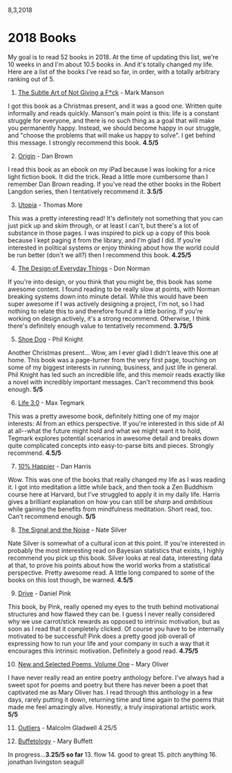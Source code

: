 8,3,2018
# 2018 Books

My goal is to read 52 books in 2018. At the time of updating this list, we're 10 weeks in and I'm about 10.5 books in. And it's totally changed my life. Here are a list of the books I've read so far, in order, with a totally arbitrary ranking out of 5.

 1. [The Subtle Art of Not Giving a F*ck](http://amzn.to/2EMvDKO) - Mark Manson

 I got this book as a Christmas present, and it was a good one. Written quite informally and reads quickly. Manson's main point is this: life is a constant struggle for everyone, and there is no such thing as a goal that will make you permanently happy. Instead, we should become happy in our struggle, and "choose the problems that will make us happy to solve". I get behind this message. I strongly recommend this book. **4.5/5**

 2. [Origin](http://amzn.to/2GBq3an) - Dan Brown

 I read this book as an ebook on my iPad because I was looking for a nice light fiction book. It did the trick. Read a little more cumbersome than I remember Dan Brown reading. If you've read the other books in the Robert Langdon series, then I tentatively recommend it. **3.5/5** 
 
 3. [Utopia](http://amzn.to/2sHVe1C) - Thomas More

 This was a pretty interesting read! It's definitely not something that you can just pick up and skim through, or at least I can't, but there's a lot of substance in those pages. I was inspired to pick up a copy of this book because I kept paging it from the library, and I'm glad I did. If you're interested in political systems or enjoy thinking about how the world could be run better (don't we all?) then I recommend this book. **4.25/5**
  
 4. [The Design of Everyday Things](http://amzn.to/2GCcoQl) - Don Norman

 If you're into design, or you think that you might be, this book has some awesome content. I found reading to be really slow at points, with Norman breaking systems down into minute detail. While this would have been super awesome if I was actively designing a project, I'm not, so I had nothing to relate this to and therefore found it a little boring. If you're working on design actively, it's a strong recommend. Otherwise, I think there's definitely enough value to tentatively recommend. **3.75/5**
 
 5. [Shoe Dog](http://amzn.to/2GBtldJ) - Phil Knight

 Another Christmas present... Wow, am I ever glad I didn't leave this one at home. This book was a page-turner from the very first page, touching on some of my biggest interests in running, business, and just life in general. Phil Knight has led such an incredible life, and this memoir reads exactly like a novel with incredibly important messages. Can't recommend this book enough. **5/5**
 
 6. [Life 3.0](http://amzn.to/2CCNSMJ) - Max Tegmark
 
 This was a pretty awesome book, definitely hitting one of my major interests: AI from an ethics perspective. If you're interested in this side of AI at all--what the future might hold and what we might want it to hold, Tegmark explores potential scenarios in awesome detail and breaks down quite complicated concepts into easy-to-parse bits and pieces. Strongly recommend. **4.5/5**

 7. [10% Happier](http://amzn.to/2sM3wWB) - Dan Harris
 
 Wow. This was one of the books that really changed my life as I was reading it. I got into meditation a little while back, and then took a Zen Buddhism course here at Harvard, but I've struggled to apply it in my daily life. Harris gives a brilliant explanation on how you can still be _sharp_ and _ambitious_ while gaining the benefits from mindfulness meditation. Short read, too. Can't recommend enough. **5/5**
 
 8. [The Signal and the Noise](http://amzn.to/2sN6Vo2) - Nate Silver
 
 Nate Silver is somewhat of a cultural icon at this point. If you're interested in probably the most interesting read on Bayesian statistics that exists, I highly recommend you pick up this book. Silver looks at real data, interesting data at that, to prove his points about how the world works from a statistical perspective. Pretty awesome read. A little long compared to some of the books on this lost though, be warned. **4.5/5**
 
 9. [Drive](http://amzn.to/2F7yFVY) - Daniel Pink
 
 This book, by Pink, really opened my eyes to the truth behind motivational structures and how flawed they can be. I guess I never really considered why we use carrot/stick rewards as opposed to intrinsic motivation, but as soon as I read that it completely clicked. Of course you have to be internally motivated to be successful! Pink does a pretty good job overall of expressing how to run your life and your company in such a way that it encourages this intrinsic motivation. Definitely a good read. **4.75/5**
 
 10. [New and Selected Poems, Volume One](http://amzn.to/2FBotZd) - Mary Oliver
 
 I have never really read an entire poetry anthology before. I've always had a sweet spot for poems and poetry but there has never been a poet that captivated me as Mary Oliver has. I read through this anthology in a few days, rarely putting it down, returning time and time again to the poems that made me feel amazingly alive. Honestly, a truly inspirational artistic work. **5/5**
 
 11. [Outliers]() - Malcolm Gladwell
  4.25/5
 
 12. [Buffetology](http://amzn.to/2GWNrPY) - Mary Buffett
 
 In progress...**3.25/5 so far**
 13. flow
 14. good to great
 15. pitch anything
 16. jonathan livingston seagull